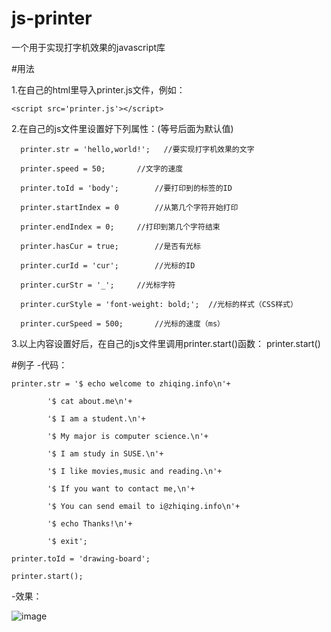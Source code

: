 # js-printer
一个用于实现打字机效果的javascript库

#用法

1.在自己的html里导入printer.js文件，例如：  

	<script src='printer.js'></script>

2.在自己的js文件里设置好下列属性：(等号后面为默认值)

      printer.str = 'hello,world!';   //要实现打字机效果的文字

      printer.speed = 50;		//文字的速度

      printer.toId = 'body';		//要打印到的标签的ID

      printer.startIndex = 0		//从第几个字符开始打印

      printer.endIndex = 0;		//打印到第几个字符结束

      printer.hasCur = true;		//是否有光标

      printer.curId = 'cur';		//光标的ID

      printer.curStr = '_';		//光标字符

      printer.curStyle = 'font-weight: bold;';	//光标的样式（CSS样式）

      printer.curSpeed = 500;		//光标的速度（ms）
      
3.以上内容设置好后，在自己的js文件里调用printer.start()函数：
	printer.start()

#例子
-代码：

	printer.str = '$ echo welcome to zhiqing.info\n'+
	
			'$ cat about.me\n'+
			
			'$ I am a student.\n'+
			
			'$ My major is computer science.\n'+
			
			'$ I am study in SUSE.\n'+
			
			'$ I like movies,music and reading.\n'+
			
			'$ If you want to contact me,\n'+
			
			'$ You can send email to i@zhiqing.info\n'+
			
			'$ echo Thanks!\n'+
			
			'$ exit';
			
	printer.toId = 'drawing-board';

	printer.start();


-效果：

![image](https://github.com/ButBueatiful/dotvim/raw/master/screenshots/vim-screenshot.jpg)
